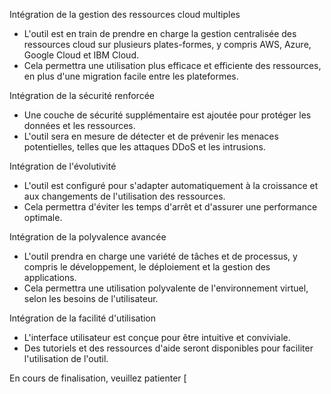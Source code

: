Intégration de la gestion des ressources cloud multiples 

- L'outil est en train de prendre en charge la gestion centralisée des ressources cloud sur plusieurs plates-formes, y compris AWS, Azure, Google Cloud et IBM Cloud.
- Cela permettra une utilisation plus efficace et efficiente des ressources, en plus d'une migration facile entre les plateformes.

Intégration de la sécurité renforcée

- Une couche de sécurité supplémentaire est ajoutée pour protéger les données et les ressources.
- L'outil sera en mesure de détecter et de prévenir les menaces potentielles, telles que les attaques DDoS et les intrusions.

Intégration de l'évolutivité

- L'outil est configuré pour s'adapter automatiquement à la croissance et aux changements de l'utilisation des ressources.
- Cela permettra d'éviter les temps d'arrêt et d'assurer une performance optimale.

Intégration de la polyvalence avancée

- L'outil prendra en charge une variété de tâches et de processus, y compris le développement, le déploiement et la gestion des applications.
- Cela permettra une utilisation polyvalente de l'environnement virtuel, selon les besoins de l'utilisateur.

Intégration de la facilité d'utilisation

- L'interface utilisateur est conçue pour être intuitive et conviviale.
- Des tutoriels et des ressources d'aide seront disponibles pour faciliter l'utilisation de l'outil.

En cours de finalisation, veuillez patienter  [

```

```